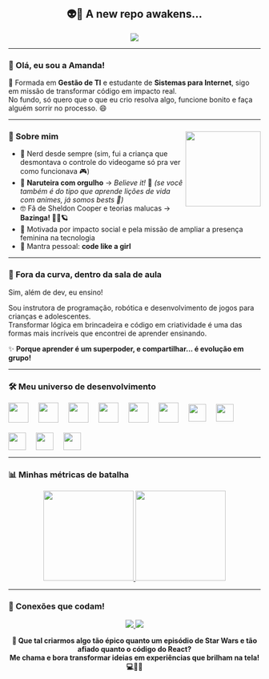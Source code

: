 <h2 align="center">👽🖖 A new repo awakens...</h2>

<div align="center">
  <a href="https://git.io/typing-svg">
    <img src="https://readme-typing-svg.demolab.com?font=Fira+Code&pause=1000&color=BC47F7&background=FF56FF00&center=true&width=435&lines=Aspiring+Full-Stack+Developer+%F0%9F%9A%80"/>
  </a>
</div>

---

### 💜 Olá, eu sou a Amanda!

🧠 Formada em **Gestão de TI** e estudante de **Sistemas para Internet**, sigo em missão de transformar código em impacto real.  
No fundo, só quero que o que eu crio resolva algo, funcione bonito e faça alguém sorrir no processo. 😄

---

### 💫 Sobre mim <img src="https://media1.giphy.com/media/v1.Y2lkPTc5MGI3NjExdmN0OG5kdGw4YzZxeTl2YmdkaHl2cWt1YXhrZjhpYm4wb2FqdW52eCZlcD12MV9pbnRlcm5hbF9naWZfYnlfaWQmY3Q9Zw/xUOwG5hJ7pO0A2xx3G/giphy.webp" height="150" align="right" />

- 👾 Nerd desde sempre (sim, fui a criança que desmontava o controle do videogame só pra ver como funcionava 🎮)  
- 🍜 **Naruteira com orgulho** → *Believe it!* 🧡 *(se você também é do tipo que aprende lições de vida com animes, já somos bests 👊)*  
- 🤓 Fã de Sheldon Cooper e teorias malucas → **Bazinga! 🧠💥🪐**  
- 🎯 Motivada por impacto social e pela missão de ampliar a presença feminina na tecnologia
- 💜 Mantra pessoal: **code like a girl**   

---

### 🚀 Fora da curva, dentro da sala de aula

Sim, além de dev, eu ensino!

Sou instrutora de programação, robótica e desenvolvimento de jogos para crianças e adolescentes.  
Transformar lógica em brincadeira e código em criatividade é uma das formas mais incríveis que encontrei de aprender ensinando.

✨ **Porque aprender é um superpoder, e compartilhar... é evolução em grupo!**

---

### 🛠️ Meu universo de desenvolvimento 

<div style="display: flex; flex-wrap: wrap; gap: 20px; align-items: center;">

<img src="https://cdn.jsdelivr.net/gh/devicons/devicon/icons/javascript/javascript-original.svg" height="40" />
<img src="https://cdn.jsdelivr.net/gh/devicons/devicon/icons/typescript/typescript-original.svg" height="40" />
<img src="https://cdn.jsdelivr.net/gh/devicons/devicon/icons/react/react-original.svg" height="40" />
<img src="https://cdn.jsdelivr.net/gh/devicons/devicon/icons/html5/html5-original.svg" height="40" />
<img src="https://cdn.jsdelivr.net/gh/devicons/devicon/icons/css3/css3-original.svg" height="40" />
<img src="https://cdn.jsdelivr.net/gh/devicons/devicon/icons/python/python-original.svg" height="40" />
<img src="https://cdn.jsdelivr.net/gh/devicons/devicon/icons/tailwindcss/tailwindcss-original-wordmark.svg" height="35" />
<img src="https://cdn.jsdelivr.net/gh/devicons/devicon/icons/mysql/mysql-original.svg" height="35" />
<img src="https://cdn.jsdelivr.net/gh/devicons/devicon/icons/mongodb/mongodb-original.svg" height="35" />
<img src="https://cdn.jsdelivr.net/gh/devicons/devicon/icons/vscode/vscode-original.svg" height="35" />
<img src="https://cdn.jsdelivr.net/gh/devicons/devicon/icons/figma/figma-original.svg" height="35" />

</div>

---

### 📊 Minhas métricas de batalha

<div align="center">

<a href="https://github.com/amanda-gagliero">
  <img height="180em" src="https://github-readme-stats.vercel.app/api?username=amanda-gagliero&show_icons=true&theme=radical&include_all_commits=true&count_private=true&hide_border=true"/>
</a>
<a href="https://github.com/amanda-gagliero">
  <img height="180em" src="https://github-readme-stats.vercel.app/api/top-langs/?username=amanda-gagliero&layout=compact&theme=radical&hide_border=true&langs_count=6"/>
</a>

</div>

---

### 🌈 Conexões que codam!

<p align="center">
  <a href="mailto:amandagagliero@gmail.com" target="_blank">
    <img src="https://img.shields.io/badge/Gmail-D14836?style=for-the-badge&logo=gmail&logoColor=white" />
  </a>
  <a href="https://www.linkedin.com/in/amanda-gagliero/" target="_blank">
    <img src="https://img.shields.io/badge/LinkedIn-0077B5?style=for-the-badge&logo=linkedin&logoColor=white" />
  </a>
</p>

<p align="center"><strong>🚀 Que tal criarmos algo tão épico quanto um episódio de Star Wars e tão afiado quanto o código do React?<br>Me chama e bora transformar ideias em experiências que brilham na tela! 💻🌌✨</strong></p>



